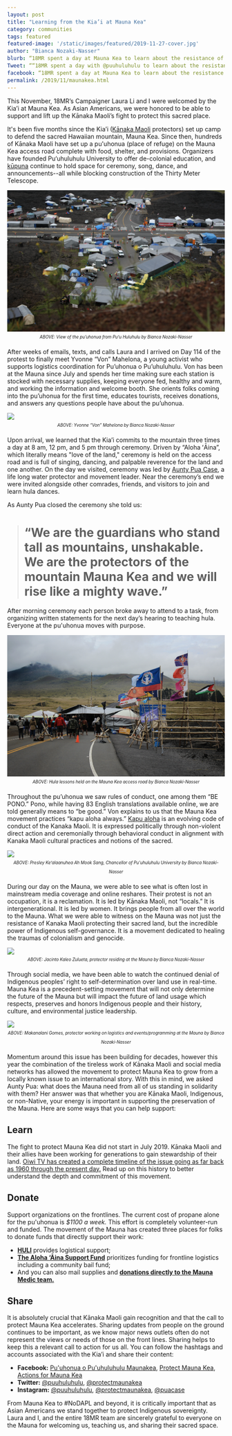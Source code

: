 ```yaml
---
layout: post
title: "Learning from the Kia’i at Mauna Kea"
category: communities
tags: featured
featured-image: '/static/images/featured/2019-11-27-cover.jpg'
author: "Bianca Nozaki-Nasser"
blurb: “18MR spent a day at Mauna Kea to learn about the resistance of Kanaka Maoli and see the incredible power of Indigenous self-governance.”
Tweet: ““18MR spent a day with @puuhuluhulu to learn about the resistance of Kanaka Maoli and see the incredible power of Indigenous self-governance.”
facebook: “18MR spent a day at Mauna Kea to learn about the resistance of Kanaka Maoli and see the incredible power of Indigenous self-governance.”
permalink: /2019/11/maunakea.html
---
```


This November, 18MR’s Campaigner Laura Li and I were welcomed by the Kia’i at Mauna Kea. 
As Asian Americans, we were honored to be able to support and lift up the Kānaka Maoli’s fight to protect this sacred place.

It's been five months since the Kia’i ([Kānaka Maoli](https://www.urbandictionary.com/define.php?term=Kanaka%20Maoli) protectors) set up camp to defend the sacred Hawaiian mountain, Mauna Kea. Since then, hundreds of Kānaka Maoli have set up a pu'uhonua (place of refuge) on the Mauna Kea access road complete with food, shelter, and provisions. Organizers have founded Pu‘uhuluhulu University to offer de-colonial education, and [kūpuna](https://en.wiktionary.org/wiki/kupuna) continue to hold space for ceremony, song, dance, and announcements--all while blocking construction of the Thirty Meter Telescope.


<img src="/static/images/featured/11-27-19-MK-1.png">
<center><sub><sup><i>ABOVE: View of the pu’uhonua from Puʻu Huluhulu by Bianca Nozaki-Nasser</i></sup></sub></center> 


After weeks of emails, texts, and calls Laura and I arrived on Day 114 of the protest to finally meet Yvonne “Von” Mahelona, a young activist who supports logistics coordination for Pu’uhonua o Pu’uhuluhulu. Von has been at the Mauna since July and spends her time making sure each station is stocked with necessary supplies, keeping everyone fed, healthy and warm, and working the information and welcome booth. She orients folks coming into the pu’uhonua for the first time, educates tourists, receives donations, and answers any questions people have about the pu’uhonua. 

<img src="/static/images/featured/2019-11-27-MK2.png">
<center><sub><sup><i>ABOVE: Yvonne “Von”  Mahelona by Bianca Nozaki-Nasser</i></sup></sub></center> 

Upon arrival, we learned that the Kia’i commits to the mountain three times a day at 8 am, 12 pm, and 5 pm through ceremony. Driven by “Aloha ʻĀina”, which literally means "love of the land," ceremony is held on the access road and is full of singing, dancing, and palpable reverence for the land and one another. On the day we visited, ceremony was led by [Aunty Pua Case](https://www.instagram.com/puacase/), a life long water protector and movement leader. Near the ceremony’s end we were invited alongside other comrades, friends, and visitors to join and learn hula dances. 

As Aunty Pua closed the ceremony she told us:

 > # “We are the guardians who stand tall as mountains, unshakable. We are the protectors of the mountain Mauna Kea and we will rise like a mighty wave.”

 After morning ceremony each person broke away to attend to a task, from organizing written statements for the next day’s hearing to teaching hula. Everyone at the pu'uhonua moves with purpose.

  <img src="/static/images/featured/2019-11-27-MK3.jpg">
<center><sub><sup><i>ABOVE: Hula lessons held on the Mauna Kea access road by Bianca Nozaki-Nasser</i></sup></sub></center> 

 Throughout the pu’uhonua we saw rules of conduct, one among them “BE PONO.” Pono, while having 83 English translations available online, we are told generally means to “be good.” Von explains to us that the Mauna Kea movement practices “kapu aloha always.” [Kapu aloha](https://www.instagram.com/p/B20IkaOjvod/) is an evolving code of conduct of the Kanaka Maoli. It is expressed politically through non-violent direct action and ceremonially through behavioral conduct in alignment with Kanaka Maoli cultural practices and notions of the sacred.  

  <img src="/static/images/featured/2019-11-27-MK4.jpg">
<center><sub><sup><i>ABOVE: Presley Keʻalaanuhea Ah Mook Sang, Chancellor of Pu'uhuluhulu University by Bianca Nozaki-Nasser</i></sup></sub></center> 

During our day on the Mauna, we were able to see what is often lost in mainstream media coverage and online reshares. Their protest is not an occupation, it is a reclamation. It is led by Kānaka Maoli, not “locals.” It is intergenerational. It is led by women. It brings people from all over the world to the Mauna. What we were able to witness on the Mauna was not just the resistance of Kanaka Maoli protecting their sacred land, but the incredible power of Indigenous self-governance. It is a movement dedicated to healing the traumas of colonialism and genocide. 


<img src="/static/images/featured/2019-11-27-MK5.png">
<center><sub><sup><i>ABOVE: Jacinto Kaleo Zulueta, protector residing at the Mauna
by Bianca Nozaki-Nasser</i></sup></sub></center> 

Through social media, we have been able to watch the continued denial of Indigenous peoples’ right to self-determination over land use in real-time. Mauna Kea is a precedent-setting movement that will not only determine the future of the Mauna but will impact the future of land usage which respects, preserves and honors Indigenous people and their history, culture, and environmental justice leadership. 

  <img src="/static/images/featured/2019-11-27-MK6.png">
<center><sub><sup><i>ABOVE: Makanalani Gomes, protector working on logistics and events/programming at the Mauna by Bianca Nozaki-Nasser</i></sup></sub></center> 

Momentum around this issue has been building for decades, however this year the combination of the tireless work of Kānaka Maoli and social media networks has allowed the movement to protect Mauna Kea to grow from a locally known issue to an international story. With this in mind, we asked Aunty Pua: what does the Mauna need from all of us standing in solidarity with them? Her answer was that whether you are Kānaka Maoli, Indigenous, or non-Native, your energy is important in supporting the preservation of the Mauna. Here are some ways that you can help support:

## Learn
The fight to protect Mauna Kea did not start in July 2019. Kānaka Maoli and their allies have been working for generations to gain stewardship of their land. [Oiwi TV has created a complete timeline of the issue going as far back as 1960 through the present day.](https://oiwi.tv/maunakea/) Read up on this history to better understand the depth and commitment of this movement. 

## Donate 
Support organizations on the frontlines. The current cost of propane alone for the pu'uhonua is *$1100 a week.* This effort is completely volunteer-run and funded. The movement of the Mauna has created three places for folks to donate funds that directly support their work: 

- **[HULI](https://actionnetwork.org/fundraising/huli)** provides logistical support;
- **[The Aloha ‘Āina Support Fund](https://org.salsalabs.com/o/2699/donate_page/aloha-aina-support-fund)** prioritizes funding for frontline logistics including a community bail fund;
- And you can also mail supplies and **[donations directly to the Mauna Medic team.](https://www.puuhuluhulu.com/new-gallery/q2dydws7cqutxqljw4bve69fltlxus)**


## Share
It is absolutely crucial that Kānaka Maoli gain recognition and that the call to protect Mauna Kea accelerates. Sharing updates from people on the ground continues to be important, as we know major news outlets often do not represent the views or needs of those on the front lines. Sharing helps to keep this a relevant call to action for us all. You can follow the hashtags and accounts associated with the Kia’i and share their content: 

- **Facebook:** [Pu'uhonua o Pu'uhuluhulu Maunakea](https://www.facebook.com/puuhuluhulu/), [Protect Mauna Kea](https://www.facebook.com/protectmaunakea), [Actions for Mauna Kea](https://www.facebook.com/actionsformaunakea/)
- **Twitter:** [@puuhuluhulu](https://twitter.com/puuhuluhulu), [@protectmaunakea](https://twitter.com/protectmaunakea)
- **Instagram:** [@puuhuluhulu](https://www.instagram.com/puuhuluhulu/), [@protectmaunakea](https://www.instagram.com/protectmaunakea/), [@puacase](https://www.instagram.com/puacase/)

From Mauna Kea to #NoDAPL and beyond, it is critically important that as Asian Americans we stand together to protect Indigenous sovereignty. Laura and I, and the entire 18MR team are sincerely grateful to everyone on the Mauna for welcoming us, teaching us, and sharing their sacred space. 